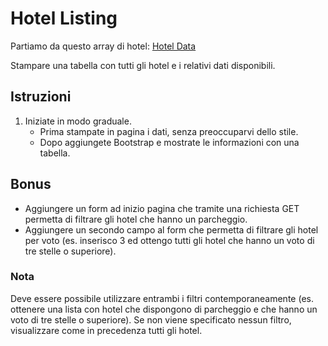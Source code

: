 # Hotel Listing

Partiamo da questo array di hotel: [Hotel Data](https://www.codepile.net/pile/OEWY7Q1G)

Stampare una tabella con tutti gli hotel e i relativi dati disponibili.

## Istruzioni

1. Iniziate in modo graduale.
   - Prima stampate in pagina i dati, senza preoccuparvi dello stile.
   - Dopo aggiungete Bootstrap e mostrate le informazioni con una tabella.

## Bonus

- Aggiungere un form ad inizio pagina che tramite una richiesta GET permetta di filtrare gli hotel che hanno un parcheggio.
- Aggiungere un secondo campo al form che permetta di filtrare gli hotel per voto (es. inserisco 3 ed ottengo tutti gli hotel che hanno un voto di tre stelle o superiore).

### Nota

Deve essere possibile utilizzare entrambi i filtri contemporaneamente (es. ottenere una lista con hotel che dispongono di parcheggio e che hanno un voto di tre stelle o superiore). Se non viene specificato nessun filtro, visualizzare come in precedenza tutti gli hotel.